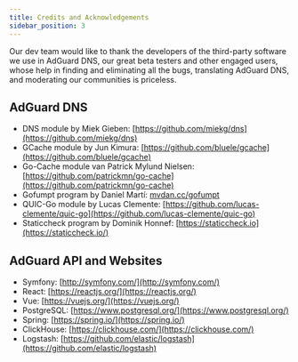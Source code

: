 ```yaml
---
title: Credits and Acknowledgements
sidebar_position: 3
---
```


Our dev team would like to thank the developers of the third-party software we use in AdGuard DNS, our great beta testers and other engaged users, whose help in finding and eliminating all the bugs, translating AdGuard DNS, and moderating our communities is priceless.

## AdGuard DNS

- DNS module by Miek Gieben: [https://github.com/miekg/dns](https://github.com/miekg/dns)
- GCache module by Jun Kimura: [https://github.com/bluele/gcache](https://github.com/bluele/gcache)
- Go-Cache module van Patrick Mylund Nielsen: [https://github.com/patrickmn/go-cache](https://github.com/patrickmn/go-cache)
- Gofumpt program by Daniel Martí: [mvdan.cc/gofumpt](https://github.com/mvdan/gofumpt)
- QUIC-Go module by Lucas Clemente: [https://github.com/lucas-clemente/quic-go](https://github.com/lucas-clemente/quic-go)
- Staticcheck program by Dominik Honnef: [https://staticcheck.io](https://staticcheck.io/)

## AdGuard API and Websites

- Symfony: [http://symfony.com/](http://symfony.com/)
- React: [https://reactjs.org/](https://reactjs.org/)
- Vue: [https://vuejs.org/](https://vuejs.org/)
- PostgreSQL: [https://www.postgresql.org/](https://www.postgresql.org/)
- Spring: [https://spring.io/](https://spring.io/)
- ClickHouse: [https://clickhouse.com/](https://clickhouse.com/)
- Logstash: [https://github.com/elastic/logstash](https://github.com/elastic/logstash)
